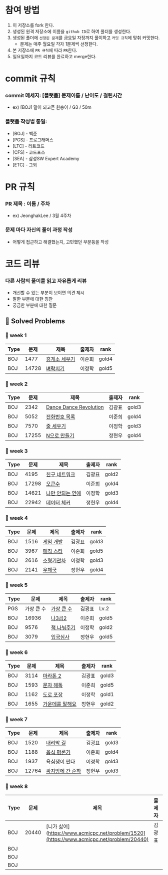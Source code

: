 # 참여 방법
1. 이 저장소를 fork 한다.
2. 생성된 원격 저장소에 이름을 `github ID`로 하여 폴더를 생성한다.
3. 생성된 폴더에 `선정된 문제`를 금요일 자정까지 풀이하고 `커밋 규칙`에 맞춰 커밋한다.
    - 문제는 매주 월요일 각자 1문제씩 선정한다.
5. 본 저장소에 `PR 규칙`에 따라 `PR`한다.
6. 일요일까지 코드 리뷰를 완료하고 merge한다.

# commit 규칙
### commit 메세지: [플랫폼] 문제이름 / 난이도 / 걸린시간
- ex) [BOJ] 말이 되고픈 원숭이 / G3 / 50m
### 플랫폼 작성법 통일:
- [BOJ] - 백준
- [PGS] - 프로그래머스
- [LTC] - 리트코드
- [CFS] - 코드포스
- [SEA] - 삼성SW Expert Academy
- [ETC] - 그외

# PR 규칙
### PR 제목 : 이름 / 주차 
- ex) JeonghakLee / 3월 4주차
### 문제 마다 자신의 풀이 과정 작성
- 어떻게 접근하고 해결했는지, 고민했던 부분등을 작성

# 코드 리뷰
### 다른 사람의 풀이를 읽고 자유롭게 리뷰
- 개선할 수 있는 부분이 보이면 의견 제시
- 잘한 부분에 대한 칭찬
- 궁금한 부분에 대한 질문

## 📌 Solved Problems
### 🚩 week 1
| Type | 문제 | 제목 | 출제자 | rank |
| -- |--| -- |--|--|
| BOJ | 1477 | [휴게소 세우기](https://www.acmicpc.net/problem/1477) | 이준희 | gold4
| BOJ | 14728 | [벼락치기](https://www.acmicpc.net/problem/14728) | 이정학 | gold5

### 🚩 week 2
| Type | 문제 | 제목 | 출제자 | rank |
| -- |--| -- |--|--|
| BOJ | 2342 | [Dance Dance Revolution](https://www.acmicpc.net/problem/2342) | 김광표 | gold3
| BOJ | 5052 | [전화번호 목록](https://www.acmicpc.net/problem/5052)| 이준희 | gold4
| BOJ | 7570 | [줄 세우기](https://www.acmicpc.net/problem/7570)| 이정학 | gold3
| BOJ | 17255 | [N으로 만들기](https://www.acmicpc.net/problem/17255)| 정현우 | gold4

### 🚩 week 3
| Type | 문제 | 제목 | 출제자 | rank |
| -- |--| -- |--|--|
| BOJ | 4195 | [친구 네트워크](https://www.acmicpc.net/problem/4195) | 김광표 | gold2
| BOJ | 17298 | [오큰수](https://www.acmicpc.net/problem/17298)| 이준희 | gold4
| BOJ | 14621 | [나만 안되는 연애](https://www.acmicpc.net/problem/14621)| 이정학 | gold3
| BOJ | 22942 | [데이터 체커](https://www.acmicpc.net/problem/22942)| 정현우 | gold4

### 🚩 week 4
| Type | 문제 | 제목 | 출제자 | rank |
| -- |--| -- |--|--|
| BOJ | 1516 | [게임 개발](https://www.acmicpc.net/problem/1516) | 김광표 | gold3
| BOJ | 3967 | [매직 스타](https://www.acmicpc.net/problem/3967)| 이준희 | gold5
| BOJ | 2616 | [소형기관차](https://www.acmicpc.net/problem/2616)| 이정학 | gold3
| BOJ | 2141 | [우체국](https://www.acmicpc.net/problem/2141)| 정현우 | gold4

### 🚩 week 5
| Type | 문제 | 제목 | 출제자 | rank |
| -- |--| -- |--|--|
| PGS | 가장 큰 수 | [가장 큰 수](https://school.programmers.co.kr/learn/courses/30/lessons/42746) | 김광표 | Lv.2
| BOJ | 16936 | [나3곱2](https://www.acmicpc.net/problem/16936)| 이준희 | gold5
| BOJ | 9576 | [책 나눠주기](https://www.acmicpc.net/problem/9576)| 이정학 | gold2
| BOJ | 3079 | [입국심사](https://www.acmicpc.net/problem/3079)| 정현우 | gold5

### 🚩 week 6
| Type | 문제 | 제목 | 출제자 | rank |
| -- |--| -- |--|--|
| BOJ | 3114 | [마라톤 2](https://www.acmicpc.net/problem/10653)| 김광표 | gold3
| BOJ | 1593 | [문자 해독](https://www.acmicpc.net/problem/1593) | 이준희 | gold5
| BOJ | 1162 | [도로 포장](https://www.acmicpc.net/problem/1162)| 이정학 | gold1 
| BOJ | 1655 | [가운데를 말해요](https://www.acmicpc.net/problem/1655)| 정현우 | gold2

### 🚩 week 7
| Type | 문제 | 제목 | 출제자 | rank |
| -- |--| -- |--|--|
| BOJ | 1520 | [내리막 길](https://www.acmicpc.net/problem/1520)| 김광표 | gold3
| BOJ | 1188 | [음식 평론가](https://www.acmicpc.net/problem/1188) | 이준희 | gold4
| BOJ | 1937 | [욕심쟁이 판다](https://www.acmicpc.net/problem/1937)| 이정학 | gold3 
| BOJ | 12764 | [싸지방에 간 준하](https://www.acmicpc.net/problem/12764)| 정현우 | gold3

### 🚩 week 8
| Type | 문제 | 제목 | 출제자 | rank |
| -- |--| -- |--|--|
| BOJ | 20440 | [니가 싫어](https://www.acmicpc.net/problem/1520](https://www.acmicpc.net/problem/20440)| 김광표 | gold3
| BOJ |  | []() |  | 
| BOJ |  | []()|  |  
| BOJ |  | []()|  | 
